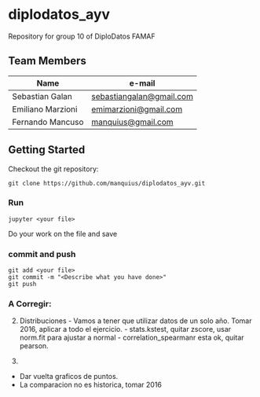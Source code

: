 # diplodatos_ayv
Repository for group 10 of DiploDatos FAMAF


## Team Members
|         Name       |          e-mail           |
| ------------------ | ------------------------- |
|  Sebastian Galan   | sebastiangalan@gmail.com  |
| Emiliano Marzioni  |   emimarzioni@gmail.com   |
|  Fernando Mancuso  |    manquius@gmail.com     |


## Getting Started

Checkout the git repository:

```
git clone https://github.com/manquius/diplodatos_ayv.git
```

### Run 

```
jupyter <your file>
```

Do your work on the file and save

### commit and push 

```
git add <your file>
git commit -m "<Describe what you have done>"
git push
```
### A Corregir:

  2. Distribuciones
    - Vamos a tener que utilizar datos de un solo año. Tomar 2016, aplicar a todo el ejercicio.
    - stats.kstest, quitar zscore, usar norm.fit para ajustar a normal
    - correlation_spearmanr esta ok, quitar pearson.

 3.
   - Dar vuelta graficos de puntos.
   - La comparacion no es historica, tomar 2016
 

  
	
